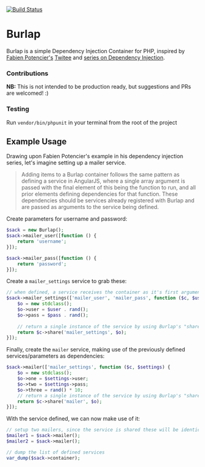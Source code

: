 [![Build Status](https://travis-ci.org/codeeverything/burlap.svg?branch=master)](https://travis-ci.org/codeeverything/burlap)

# Burlap

Burlap is a simple Dependency Injection Container for PHP, inspired by [Fabien Potencier's](https://github.com/fabpot) [Twitee](https://github.com/fabpot/twittee) and [series on 
Dependency Injection](http://fabien.potencier.org/what-is-dependency-injection.html).

### Contributions 

**NB:** This is not intended to be production ready, but suggestions and PRs are welcomed! :)

### Testing

Run ```vendor/bin/phpunit``` in your terminal from the root of the project

## Example Usage

Drawing upon Fabien Potencier's example in his dependency injection series, let's imagine setting up a mailer service.

> Adding items to a Burlap container follows the same pattern as defining a service in AngularJS, where a single array argument is passed with the final element of this being the function to run, and all prior elements defining dependencies for that function. These dependencies should be services already registered with Burlap and are passed as arguments to the service being defined.

Create parameters for username and password:

```php
$sack = new Burlap();
$sack->mailer_user([function () {
    return 'username';
}]);

$sack->mailer_pass([function () {
    return 'password';
}]);
```

Create a ```mailer_settings``` service to grab these:

```php
// when defined, a service receives the container as it's first argument and it's dependencies thereafter
$sack->mailer_settings(['mailer_user', 'mailer_pass', function ($c, $user, $pass) {
    $o = new stdclass();
    $o->user = $user . rand();
    $o->pass = $pass . rand();
    
    // return a single instance of the service by using Burlap's "share" function
    return $c->share('mailer_settings', $o);
}]);
```

Finally, create the ```mailer``` service, making use of the previously defined services/parameters as dependencies:

```php
$sack->mailer(['mailer_settings', function ($c, $settings) {
    $o = new stdclass();
    $o->one = $settings->user;
    $o->two = $settings->pass;
    $o->three = rand() * 10;
    // return a single instance of the service by using Burlap's "share" function
    return $c->share('mailer', $o);
}]);
```

With the service defined, we can now make use of it:

```php
// setup two mailers, since the service is shared these will be identical
$mailer1 = $sack->mailer();
$mailer2 = $sack->mailer();

// dump the list of defined services
var_dump($sack->container);
```
